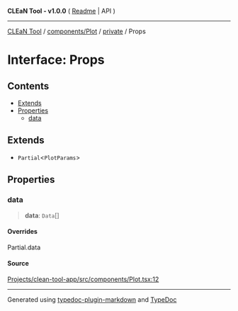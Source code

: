 **CLEaN Tool - v1.0.0** ( [Readme](../../../../README.md) \| API )

***

[CLEaN Tool](../../../../modules.md) / [components/Plot](../../README.md) / [private](../README.md) / Props

# Interface: Props

## Contents

- [Extends](Props.md#extends)
- [Properties](Props.md#properties)
  - [data](Props.md#data)

## Extends

- `Partial`\<`PlotParams`\>

## Properties

### data

> **data**: `Data`[]

#### Overrides

Partial.data

#### Source

[Projects/clean-tool-app/src/components/Plot.tsx:12](https://github.com/yuckyh/clean-tool-app/)

***

Generated using [typedoc-plugin-markdown](https://www.npmjs.com/package/typedoc-plugin-markdown) and [TypeDoc](https://typedoc.org/)
